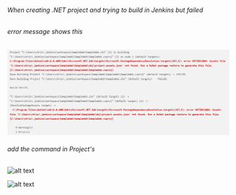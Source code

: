 ###### When creating _.NET_ project and trying to build in _Jenkins_ but failed
###### error message shows this

![alt text](https://github.com/christal5299/Jenkins_MSBuild/blob/main/images/jenkins%20error%20message.png)

###### add the command in Project's 
![alt text]([[https://github.com/christal5299/Jenkins_MSBuild/blob/main/images/jenkins%20error%20message.png](https://github.com/christal5299/Jenkins_MSBuild/blob/main/images/jenkins_build_msbuild1.png)](https://github.com/christal5299/Jenkins_MSBuild/blob/main/images/jenkins_build_msbuild1.png))

![alt text]([[https://github.com/christal5299/Jenkins_MSBuild/blob/main/images/jenkins%20error%20message.png](https://github.com/christal5299/Jenkins_MSBuild/blob/main/images/jenkins_build_msbuild2.png)](https://github.com/christal5299/Jenkins_MSBuild/blob/main/images/jenkins_build_msbuild2.png))

